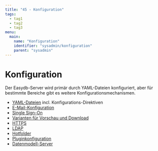 ```yaml
---
title: "45 - Konfiguration"
tags:
  - tag1
  - tag2
  - tag3
menu:
  main:
    name: "Konfiguration"
    identifier: "sysadmin/konfiguration"
    parent: "sysadmin"
---
```

# Konfiguration

Der Easydb-Server wird primär durch YAML-Dateien konfiguriert, aber für bestimmte Bereiche gibt es weitere Konfigurationsmechanismen.

- [YAML-Dateien](/de/sysadmin/konfiguration/yaml) incl. Konfigurations-Direktiven
- [E-Mail-Konfiguration](/de/sysadmin/konfiguration/email)
- [Single Sign-On](/de/sysadmin/konfiguration/sso)
- [Varianten für Vorschau und Download](/de/sysadmin/konfiguration/produce)
- [HTTPS](/de/sysadmin/konfiguration/https)
- [LDAP](/de/sysadmin/konfiguration/ldap)
- [Hotfolder](/de/sysadmin/konfiguration/hotfolder)
- [Pluginkonfiguration](/de/sysadmin/konfiguration/plugin)
- [Datenmodell-Server](/de/sysadmin/konfiguration/objectstore)


[not ready]: # "- [EAS-Konfiguration](/de/sysadmin/konfiguration/eas)  "

[not ready2]: # "- [L10n-Konfiguration](/de/sysadmin/konfiguration/l10n)  "

[not ready3]: # "- [Einstellungen zur Laufzeitkonfiguration](/de/sysadmin/konfiguration/baseconfig)  "

